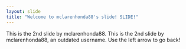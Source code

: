 ```yaml
---
layout: slide
title: "Welcome to mclarenhonda88's slide! SLIDE!"
---
```

This is the 2nd slide by mclarenhonda88.
This is the 2nd slide by mclarenhonda88, an outdated username.
Use the left arrow to go back!
